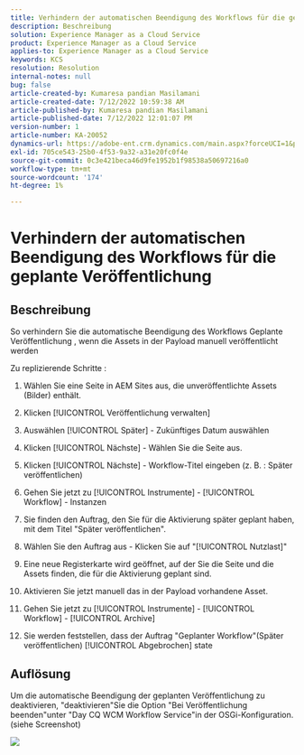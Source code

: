 ```yaml
---
title: Verhindern der automatischen Beendigung des Workflows für die geplante Veröffentlichung
description: Beschreibung
solution: Experience Manager as a Cloud Service
product: Experience Manager as a Cloud Service
applies-to: Experience Manager as a Cloud Service
keywords: KCS
resolution: Resolution
internal-notes: null
bug: false
article-created-by: Kumaresa pandian Masilamani
article-created-date: 7/12/2022 10:59:38 AM
article-published-by: Kumaresa pandian Masilamani
article-published-date: 7/12/2022 12:01:07 PM
version-number: 1
article-number: KA-20052
dynamics-url: https://adobe-ent.crm.dynamics.com/main.aspx?forceUCI=1&pagetype=entityrecord&etn=knowledgearticle&id=8202b9b5-d101-ed11-82e4-00224809fe22
exl-id: 705ce543-25b0-4f53-9a32-a31e20fc0f4e
source-git-commit: 0c3e421beca46d9fe1952b1f98538a50697216a0
workflow-type: tm+mt
source-wordcount: '174'
ht-degree: 1%

---
```


# Verhindern der automatischen Beendigung des Workflows für die geplante Veröffentlichung

## Beschreibung


So verhindern Sie die automatische Beendigung des Workflows Geplante Veröffentlichung , wenn die Assets in der Payload manuell veröffentlicht werden

Zu replizierende Schritte :

1. Wählen Sie eine Seite in AEM Sites aus, die unveröffentlichte Assets (Bilder) enthält.

2. Klicken [!UICONTROL Veröffentlichung verwalten]

3. Auswählen [!UICONTROL Später] - Zukünftiges Datum auswählen

4. Klicken [!UICONTROL Nächste] - Wählen Sie die Seite aus.

5. Klicken [!UICONTROL Nächste] - Workflow-Titel eingeben (z. B. : Später veröffentlichen)

6. Gehen Sie jetzt zu [!UICONTROL Instrumente] - [!UICONTROL Workflow] - Instanzen

7. Sie finden den Auftrag, den Sie für die Aktivierung später geplant haben, mit dem Titel &quot;Später veröffentlichen&quot;.

8. Wählen Sie den Auftrag aus - Klicken Sie auf &quot;[!UICONTROL Nutzlast]&quot;

9. Eine neue Registerkarte wird geöffnet, auf der Sie die Seite und die Assets finden, die für die Aktivierung geplant sind.

10. Aktivieren Sie jetzt manuell das in der Payload vorhandene Asset.

11. Gehen Sie jetzt zu [!UICONTROL Instrumente] - [!UICONTROL Workflow] - [!UICONTROL Archive]

12. Sie werden feststellen, dass der Auftrag &quot;Geplanter Workflow&quot;(Später veröffentlichen) [!UICONTROL Abgebrochen] state




## Auflösung


Um die automatische Beendigung der geplanten Veröffentlichung zu deaktivieren, &quot;deaktivieren&quot;Sie die Option &quot;Bei Veröffentlichung beenden&quot;unter &quot;Day CQ WCM Workflow Service&quot;in der OSGi-Konfiguration. (siehe Screenshot)



![](assets/d1e5b094-d901-ed11-82e4-00224809fe22.png)
